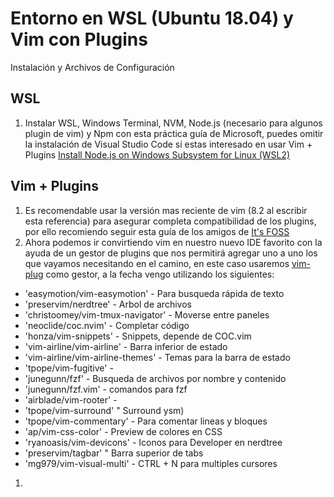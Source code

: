 # Entorno en WSL (Ubuntu 18.04) y Vim con Plugins 
Instalación y Archivos de Configuración

## WSL
1. Instalar WSL, Windows Terminal, NVM, Node.js (necesario para algunos plugin de vim) y Npm con esta práctica guía de Microsoft, puedes omitir la instalación de Visual Studio Code sí estas interesado en usar Vim + Plugins [Install Node.js on Windows Subsystem for Linux (WSL2)](https://docs.microsoft.com/en-us/windows/dev-environment/javascript/nodejs-on-wsl)
## Vim + Plugins
1. Es recomendable usar la versión mas reciente de vim (8.2 al escribir esta referencia) para asegurar completa compatibilidad de los plugins, por ello recomiendo seguir esta guía de los amigos de [It's FOSS](https://itsfoss.com/vim-8-release-install/)
2. Ahora podemos ir convirtiendo vim en nuestro nuevo IDE favorito con la ayuda de un gestor de plugins que nos permitirá agregar uno a uno los que vayamos necesitando en el camino, en este caso usaremos [vim-plug](https://github.com/junegunn/vim-plug) como gestor, a la fecha vengo utilizando los siguientes:
- 'easymotion/vim-easymotion' - Para busqueda rápida de texto
- 'preservim/nerdtree' - Arbol de archivos
- 'christoomey/vim-tmux-navigator' - Moverse entre paneles
- 'neoclide/coc.nvim' - Completar código
- 'honza/vim-snippets' - Snippets, depende de COC.vim
- 'vim-airline/vim-airline' - Barra inferior de estado
- 'vim-airline/vim-airline-themes' - Temas para la barra de estado
- 'tpope/vim-fugitive' - 
- 'junegunn/fzf' - Busqueda de archivos por nombre y contenido
- 'junegunn/fzf.vim' - comandos para fzf
- 'airblade/vim-rooter' - 
- 'tpope/vim-surround' " Surround ysm)
- 'tpope/vim-commentary' - Para comentar lineas y bloques
- 'ap/vim-css-color' - Preview de colores en CSS
- 'ryanoasis/vim-devicons' - Iconos para Developer en nerdtree
- 'preservim/tagbar' " Barra superior de tabs
- 'mg979/vim-visual-multi' - CTRL + N para multiples cursores
1. 